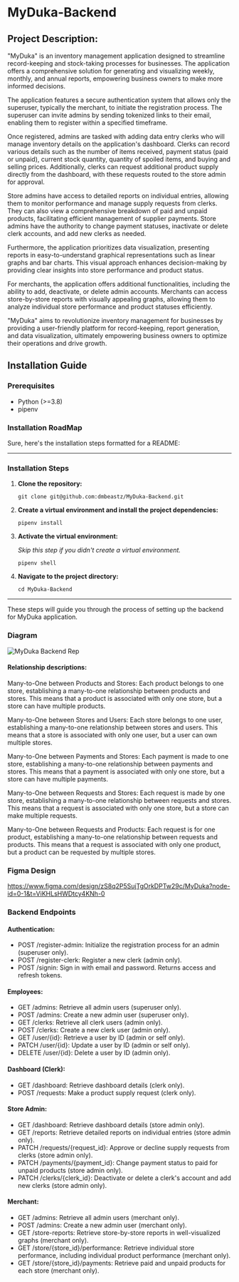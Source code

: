# MyDuka-Backend
## Project Description: 

"MyDuka" is an inventory management application designed to streamline record-keeping and stock-taking processes for businesses. The application offers a comprehensive solution for generating and visualizing weekly, monthly, and annual reports, empowering business owners to make more informed decisions.

The application features a secure authentication system that allows only the superuser, typically the merchant, to initiate the registration process. The superuser can invite admins by sending tokenized links to their email, enabling them to register within a specified timeframe.

Once registered, admins are tasked with adding data entry clerks who will manage inventory details on the application's dashboard. Clerks can record various details such as the number of items received, payment status (paid or unpaid), current stock quantity, quantity of spoiled items, and buying and selling prices. Additionally, clerks can request additional product supply directly from the dashboard, with these requests routed to the store admin for approval.

Store admins have access to detailed reports on individual entries, allowing them to monitor performance and manage supply requests from clerks. They can also view a comprehensive breakdown of paid and unpaid products, facilitating efficient management of supplier payments. Store admins have the authority to change payment statuses, inactivate or delete clerk accounts, and add new clerks as needed.

Furthermore, the application prioritizes data visualization, presenting reports in easy-to-understand graphical representations such as linear graphs and bar charts. This visual approach enhances decision-making by providing clear insights into store performance and product status.

For merchants, the application offers additional functionalities, including the ability to add, deactivate, or delete admin accounts. Merchants can access store-by-store reports with visually appealing graphs, allowing them to analyze individual store performance and product statuses efficiently.

"MyDuka" aims to revolutionize inventory management for businesses by providing a user-friendly platform for record-keeping, report generation, and data visualization, ultimately empowering business owners to optimize their operations and drive growth.

## Installation Guide
### Prerequisites

- Python (>=3.8)
- pipenv 

### Installation RoadMap
Sure, here's the installation steps formatted for a README:

---

### Installation Steps

1. **Clone the repository:**

    ```
    git clone git@github.com:dmbeastz/MyDuka-Backend.git
    ```

2. **Create a virtual environment and install the project dependencies:**

    ```
    pipenv install
    ```

3. **Activate the virtual environment:**

    *Skip this step if you didn't create a virtual environment.*

    ```
    pipenv shell
    ```

4. **Navigate to the project directory:**

    ```
    cd MyDuka-Backend
    ```

--- 

These steps will guide you through the process of setting up the backend for MyDuka application.

### Diagram

![MyDuka Backend Rep](https://github.com/dmbeastz/MyDuka-Backend/assets/145768413/2426c2b3-2d2b-409e-bdec-d5e38f23caa4)

#### Relationship descriptions:

Many-to-One between Products and Stores: Each product belongs to one store, establishing a many-to-one relationship between products and stores. This means that a product is associated with only one store, but a store can have multiple products.

Many-to-One between Stores and Users: Each store belongs to one user, establishing a many-to-one relationship between stores and users. This means that a store is associated with only one user, but a user can own multiple stores.

Many-to-One between Payments and Stores: Each payment is made to one store, establishing a many-to-one relationship between payments and stores. This means that a payment is associated with only one store, but a store can have multiple payments.

Many-to-One between Requests and Stores: Each request is made by one store, establishing a many-to-one relationship between requests and stores. This means that a request is associated with only one store, but a store can make multiple requests.

Many-to-One between Requests and Products: Each request is for one product, establishing a many-to-one relationship between requests and products. This means that a request is associated with only one product, but a product can be requested by multiple stores.

### Figma Design
https://www.figma.com/design/zS8q2P5SujTgOrkDPTw29c/MyDuka?node-id=0-1&t=ViKHLsHWDtcy4KNh-0 


### Backend Endpoints
#### Authentication:
- POST /register-admin: Initialize the registration process for an admin (superuser only).
- POST /register-clerk: Register a new clerk (admin only).
- POST /signin: Sign in with email and password. Returns access and refresh tokens.

#### Employees:
- GET /admins: Retrieve all admin users (superuser only).
- POST /admins: Create a new admin user (superuser only).
- GET /clerks: Retrieve all clerk users (admin only).
- POST /clerks: Create a new clerk user (admin only).
- GET /user/{id}: Retrieve a user by ID (admin or self only).
- PATCH /user/{id}: Update a user by ID (admin or self only).
- DELETE /user/{id}: Delete a user by ID (admin only).

#### Dashboard (Clerk):
- GET /dashboard: Retrieve dashboard details (clerk only).
- POST /requests: Make a product supply request (clerk only).

#### Store Admin:
- GET /dashboard: Retrieve dashboard details (store admin only).
- GET /reports: Retrieve detailed reports on individual entries (store admin only).
- PATCH /requests/{request_id}: Approve or decline supply requests from clerks (store admin only).
- PATCH /payments/{payment_id}: Change payment status to paid for unpaid products (store admin only).
- PATCH /clerks/{clerk_id}: Deactivate or delete a clerk's account and add new clerks (store admin only).

#### Merchant:
- GET /admins: Retrieve all admin users (merchant only).
- POST /admins: Create a new admin user (merchant only).
- GET /store-reports: Retrieve store-by-store reports in well-visualized graphs (merchant only).
- GET /store/{store_id}/performance: Retrieve individual store performance, including individual product performance (merchant only).
- GET /store/{store_id}/payments: Retrieve paid and unpaid products for each store (merchant only).



